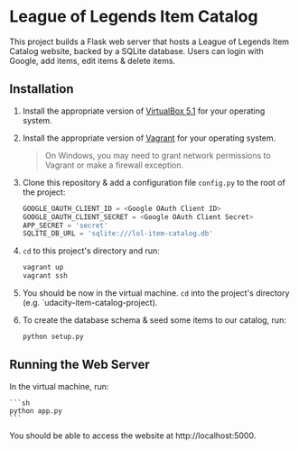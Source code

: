 # League of Legends Item Catalog

This project builds a Flask web server that hosts a League of Legends Item Catalog website, backed by a SQLite database. Users can login with Google, add items, edit items & delete items.

## Installation

1. Install the appropriate version of [VirtualBox 5.1](https://www.virtualbox.org/wiki/Download_Old_Builds_5_1) for your operating system.

2. Install the appropriate version of [Vagrant](https://www.vagrantup.com/downloads.html) for your operating system.

    > On Windows, you may need to grant network permissions to Vagrant or make a firewall exception.

3. Clone this repository & add a configuration file `config.py` to the root of the project:

    ```python
    GOOGLE_OAUTH_CLIENT_ID = <Google OAuth Client ID>
    GOOGLE_OAUTH_CLIENT_SECRET = <Google OAuth Client Secret>
    APP_SECRET = 'secret'
    SQLITE_DB_URL = 'sqlite:///lol-item-catalog.db'
    ```

4. `cd` to this project's directory and run:

    ```sh
    vagrant up
    vagrant ssh
    ```

5. You should be now in the virtual machine. `cd` into the project's directory (e.g. `udacity-item-catalog-project).

6. To create the database schema & seed some items to our catalog, run:

    ```sh
    python setup.py
    ```

## Running the Web Server

In the virtual machine, run:

    ```sh
    python app.py
    ```

You should be able to access the website at http://localhost:5000.

